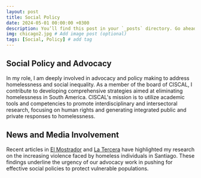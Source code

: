 ```yaml
---
layout: post
title: Social Policy
date: 2024-05-01 00:00:00 +0300
description: You’ll find this post in your `_posts` directory. Go ahead and edit it and re-build the site to see your changes. # Add post description (optional)
img: chicago2.jpg # Add image post (optional)
tags: [Social, Policy] # add tag
---
```


## Social Policy and Advocacy
In my role, I am deeply involved in advocacy and policy making to address homelessness and social inequality. As a member of the board of CISCAL, I contribute to developing comprehensive strategies aimed at eliminating homelessness in South America. CISCAL's mission is to utilize academic tools and competencies to promote interdisciplinary and intersectoral research, focusing on human rights and generating integrated public and private responses to homelessness.

## News and Media Involvement
Recent articles in [El Mostrador](https://www.elmostrador.cl/noticias/2024/05/19/homicidios-se-posicionan-como-la-principal-causa-de-muerte-en-personas-en-situacion-de-calle/) and [La Tercera](https://www.latercera.com/la-tercera-domingo/noticia/el-misterio-del-sociologo-y-las-muertes-en-situacion-de-calle/VBYN54ZEQFHIJBC5VGDWSEZMRE/) have highlighted my research on the increasing violence faced by homeless individuals in Santiago. These findings underline the urgency of our advocacy work in pushing for effective social policies to protect vulnerable populations.
